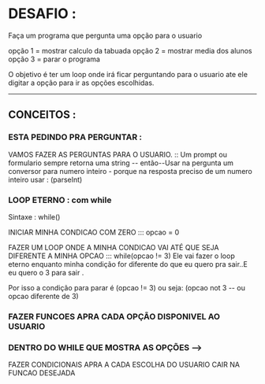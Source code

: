 
# DESAFIO :
Faça um programa que pergunta uma opção para o usuario

opção 1 = mostrar calculo da tabuada
opção 2 = mostrar media dos alunos
opção 3 = parar o programa

O objetivo é ter um loop onde irá ficar perguntando para o usuario
ate  ele digitar a opção para ir as opções escolhidas.

-------------------------------------

## CONCEITOS :

### ESTA PEDINDO PRA PERGUNTAR  :  
  VAMOS FAZER AS PERGUNTAS PARA O USUARIO.
  :: Um prompt ou formulario sempre retorna uma string -- então--Usar na pergunta um conversor para numero inteiro - porque na resposta preciso de um numero inteiro usar : (parseInt)

### LOOP ETERNO : com while
  Sintaxe : while(<condicao para parar loop>) 

  INICIAR MINHA CONDICAO COM ZERO ::: opcao = 0

FAZER UM LOOP ONDE A MINHA CONDICAO VAI ATÉ QUE SEJA DIFERENTE A MINHA OPCAO ::: while(opcao != 3)
Ele vai fazer o loop eterno enquanto minha condição for diferente do que eu quero pra sair..E eu quero o 3 para sair .

Por isso a condição para parar é (opcao != 3) ou seja: (opcao not 3 -- ou opcao diferente de 3)

### FAZER FUNCOES APRA CADA OPÇÃO DISPONIVEL AO USUARIO

### DENTRO DO WHILE QUE MOSTRA AS OPÇÕES --> 
FAZER CONDICIONAIS APRA A CADA ESCOLHA DO USUARIO CAIR NA FUNCAO DESEJADA

